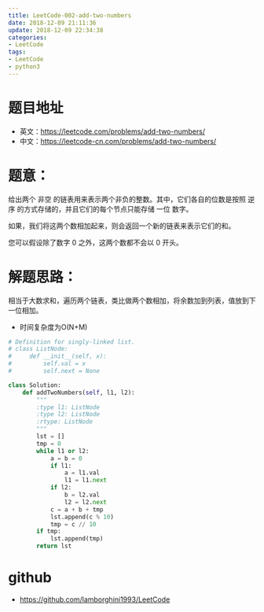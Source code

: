 ```yaml
---
title: LeetCode-002-add-two-numbers
date: 2018-12-09 21:11:36
update: 2018-12-09 22:34:38
categories:
- LeetCode
tags:
- LeetCode
- python3
---
```


# 题目地址
- 英文：https://leetcode.com/problems/add-two-numbers/
- 中文：https://leetcode-cn.com/problems/add-two-numbers/

# 题意：
给出两个 非空 的链表用来表示两个非负的整数。其中，它们各自的位数是按照 逆序 的方式存储的，并且它们的每个节点只能存储 一位 数字。

如果，我们将这两个数相加起来，则会返回一个新的链表来表示它们的和。

您可以假设除了数字 0 之外，这两个数都不会以 0 开头。

# 解题思路：
相当于大数求和，遍历两个链表，类比做两个数相加，将余数加到列表，值放到下一位相加。
- 时间复杂度为O(N+M)
<!--python0-->
```python
# Definition for singly-linked list.
# class ListNode:
#     def __init__(self, x):
#         self.val = x
#         self.next = None

class Solution:
    def addTwoNumbers(self, l1, l2):
        """
        :type l1: ListNode
        :type l2: ListNode
        :rtype: ListNode
        """
        lst = []
        tmp = 0
        while l1 or l2:
            a = b = 0
            if l1:
                a = l1.val
                l1 = l1.next
            if l2:
                b = l2.val
                l2 = l2.next
            c = a + b + tmp
            lst.append(c % 10)
            tmp = c // 10
        if tmp:
            lst.append(tmp)
        return lst
```

# github
- https://github.com/lamborghini1993/LeetCode
